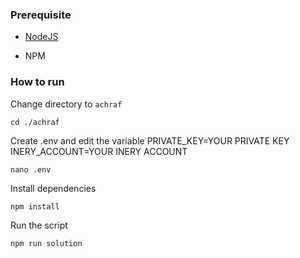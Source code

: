 ### Prerequisite

- [NodeJS](https://nodejs.org/en/)

- NPM



### How to run

Change directory to ```achraf```

```shell
cd ./achraf
```

Create .env and edit the variable
PRIVATE_KEY=YOUR PRIVATE KEY
INERY_ACCOUNT=YOUR INERY ACCOUNT

```shell
nano .env
```

Install dependencies

```shell
npm install
```

Run the script

```
npm run solution
```
